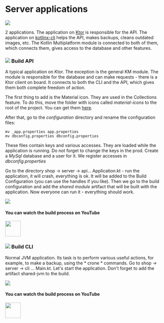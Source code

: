 Server applications
===

<p class="icons-main">
    <img src="/km-shop/images/ic_cli.png">
</p>

2 applications.
The application on [Ktor](https://ktor.io/) is responsible for the API.
The application on [kotlinx-cli](https://github.com/Kotlin/kotlinx-cli) helps the API, makes backups, cleans outdated images, etc.
The Kotlin Multiplatform module is connected to both of them, which connects them, gives access to the database and other features.

### <a id='overview-api' href='#overview-api'><span class='icon-line'><img src="/km-shop/images/ic_cli.png"></span></a> Build API

A typical application on Ktor.
The exception is the general KM module.
The module is responsible for the database and can make requests - there is a Ktor client on board.
It connects to both the CLI and the API, which gives them both complete freedom of action.

The first thing to add is the Material icon.
They are used in the Collections feature.
To do this, move the folder with icons called *material-icons* to the root of the project.
You can get them [here](https://github.com/material-icons/material-icons).

After that, go to the *configuration* directory and rename the configuration files:

```shell title="Rename demo configuration"
mv _app.properties app.properties
mv dbconfig.properties dbconfig.properties
```

These files contain keys and various accesses. They are loaded while the application is running.
Do not forget to change the keys in the prod.
Create a *MySql* database and a user for it.
We register accesses in *dbconfig.properties*

Go to the directory shop -> server -> api... Application.kt - run the application, it will crash, everything is ok.
It will be added to the Build Configuration (you can use the handles if you like).
Then we go to the build configuration and add the *shared module* artifact that will be built with the application.
Now everyone can run it - everything should work.

<div class="PrettyImage">
    <img src="/km-shop/images/overview/Screenshot_2022-12-30_at_05.05.55.png">
</div>

#### You can watch the build process on YouTube

<a target="_blank" href="https://youtu.be/Nmne4W4ktH0">
    <img src="/km-shop/images/btn_youtube.gif" style="height: 50px;">
</a>

### <a id='overview-cli' href='#overview-cli'><span class='icon-line'><img src="/km-shop/images/ic_cli.png"></span></a> Build CLI

Normal JVM application.
Its task is to perform various useful actions, for example, to make a backup, using the * crone * commands.
Go to shop -> server -> cli ... Main.kt.
Let's start the application.
Don't forget to add the artifact shared-jvm to the build.

<div class="PrettyImage">
    <img src="/km-shop/images/overview/Screenshot_2022-12-30_at_04.34.13.png">
</div>

#### You can watch the build process on YouTube

<a target="_blank" href="https://youtu.be/Nmne4W4ktH0?t=894">
    <img src="/km-shop/images/btn_youtube.gif" style="height: 50px;">
</a>